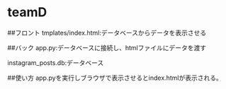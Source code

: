 # teamD

##フロント
tmplates/index.html:データベースからデータを表示させる

##バック
app.py:データベースに接続し、htmlファイルにデータを渡す

instagram_posts.db:データベース

##使い方
app.pyを実行しブラウザで表示させるとindex.htmlが表示される。
